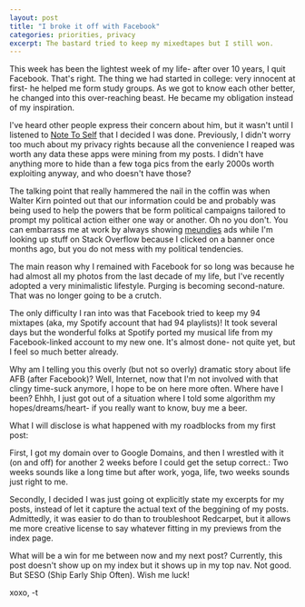 ```yaml
---
layout: post
title: "I broke it off with Facebook"
categories: priorities, privacy
excerpt: The bastard tried to keep my mixedtapes but I still won.
---
```


This week has been the lightest week of my life- after over 10 years, I quit Facebook.  That's right.  The thing we had started in college: very innocent at first- he helped me form study groups.  As we got to know each other better, he changed into this over-reaching beast.  He became my obligation instead of my inspiration.

I've heard other people express their concern about him, but it wasn't until I listened to [Note To Self](http://www.wnyc.org/story/walter-kirn-paranoid-crazy/) that I decided I was done.  Previously, I didn't worry too much about my privacy rights because all the convenience I reaped was worth any data these apps were mining from my posts.  I didn't have anything more to hide than a few toga pics from the early 2000s worth exploiting anyway, and who doesn't have those?

The talking point that really hammered the nail in the coffin was when Walter Kirn pointed out that our information could be and probably was being used to help the powers that be form political campaigns tailored to prompt my political action either one way or another.  Oh no you don't.  You can embarrass me at work by always showing [meundies](https://www.meundies.com) ads while I'm looking up stuff on Stack Overflow because I clicked on a banner once months ago, but you do not mess with my political tendencies.

The main reason why I remained with Facebook for so long was because he had almost all my photos from the last decade of my life, but I've recently adopted a very minimalistic lifestyle.  Purging is becoming second-nature.  That was no longer going to be a crutch.  

The only difficulty I ran into was that Facebook tried to keep my 94 mixtapes (aka, my Spotify account that had 94 playlists)!  It took several days but the wonderful folks at Spotify ported my musical life from my Facebook-linked account to my new one.  It's almost done- not quite yet, but I feel so much better already.  

Why am I telling you this overly (but not so overly) dramatic story about life AFB (after Facebook)?  Well, Internet, now that I'm not involved with that clingy time-suck anymore, I hope to be on here more often.  Where have I been?  Ehhh, I just got out of a situation where I told some algorithm my hopes/dreams/heart- if you really want to know, buy me a beer.

What I will disclose is what happened with my roadblocks from my first post:

First, I got my domain over to Google Domains, and then I wrestled with it (on and off) for another 2 weeks before I could get the setup correct.: Two weeks sounds like a long time but after work, yoga, life, two weeks sounds just right to me.  

Secondly, I decided I was just going ot explicitly state my excerpts for my posts, instead of let it capture the actual text of the beggining of my posts.  Admittedly, it was easier to do than to troubleshoot Redcarpet, but it allows me more creative license to say whatever fitting in my previews from the index page.  

What will be a win for me between now and my next post?  Currently, this post doesn't show up on my index but it shows up in my top nav.  Not good.  But SESO (Ship Early Ship Often).  Wish me luck!

xoxo, 
-t 

